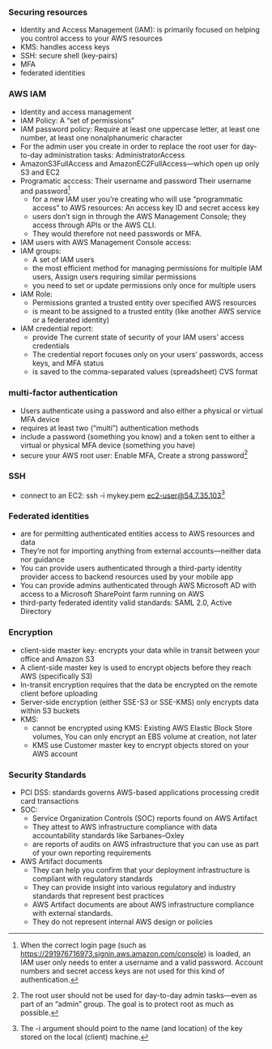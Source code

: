 ### Securing resources
- Identity and Access Management (IAM): is primarily focused on helping you control access to your AWS resources
- KMS: handles access keys
- SSH: secure shell (key-pairs)
- MFA
- federated identities   

### AWS IAM
- Identity and access management
- IAM Policy: A “set of permissions”
- IAM password policy: Require at least one uppercase letter, at least one number, at least one nonalphanumeric character
- For the admin user you create in order to replace the root user for day-to-day administration tasks: AdministratorAccess
- AmazonS3FullAccess and AmazonEC2FullAccess—which open up only S3 and EC2
- Programatic acccess: Their username and password Their username and password[^1]
    - for a new IAM user you’re creating who will use “programmatic access” to AWS resources: An access key ID and secret access key
    - users don’t sign in through the AWS Management Console; they access through APIs or the AWS CLI.
    - They would therefore not need passwords or MFA.
- IAM users with AWS Management Console access: 
- IAM groups:
    - A set of IAM users 
    - the most efficient method for managing permissions for multiple IAM users, Assign users requiring similar permissions
    - you need to set or update permissions only once for multiple users
- IAM Role: 
    - Permissions granted a trusted entity over specified AWS resources
    - is meant to be assigned to a trusted entity (like another AWS service or a federated identity)
- IAM credential report:
    - provide The current state of security of your IAM users’ access credentials
    - The credential report focuses only on your users’ passwords, access keys, and MFA status
    - is saved to the comma-separated values (spreadsheet) CVS format

### multi-factor authentication
- Users authenticate using a password and also either a physical or virtual MFA device
- requires at least two (“multi”) authentication methods
- include a password (something you know) and a token sent to either a virtual or physical MFA device (something you have)
- secure your AWS root user: Enable MFA, Create a strong password[^2]

### SSH
- connect to an EC2: ssh -i mykey.pem ec2-user@54.7.35.103[^3]

### Federated identities
- are for permitting authenticated entities access to AWS resources and data
- They’re not for importing anything from external accounts—neither data nor guidance
- You can provide users authenticated through a third-party identity provider access to backend resources used by your mobile app
- You can provide admins authenticated through AWS Microsoft AD with access to a Microsoft SharePoint farm running on AWS
- third-party federated identity valid standards: SAML 2.0, Active Directory

### Encryption
- client-side master key: encrypts your data while in transit between your office and Amazon S3
- A client-side master key is used to encrypt objects before they reach AWS (specifically S3)
- In-transit encryption requires that the data be encrypted on the remote client before uploading
- Server-side encryption (either SSE-S3 or SSE-KMS) only encrypts data within S3 buckets
- KMS: 
    - cannot be encrypted using KMS: Existing AWS Elastic Block Store volumes, You can only encrypt an EBS volume at creation, not later
    - KMS use Customer master key to encrypt objects stored on your AWS account

### Security Standards
- PCI DSS: standards governs AWS-based applications processing credit card transactions
- SOC:
    - Service Organization Controls (SOC) reports found on AWS Artifact
    - They attest to AWS infrastructure compliance with data accountability standards like Sarbanes–Oxley
    - are reports of audits on AWS infrastructure that you can use as part of your own reporting requirements
- AWS Artifact documents
    - They can help you confirm that your deployment infrastructure is compliant with regulatory standards
    - They can provide insight into various regulatory and industry standards that represent best practices
    - AWS Artifact documents are about AWS infrastructure compliance with external standards.
    - They do not represent internal AWS design or policies

[^1]: When the correct login page (such as https://291976716973.signin.aws.amazon.com/console) is loaded, an IAM user only needs to enter a username and a valid password. Account numbers and secret access keys are not used for this kind of authentication.
[^2]: The root user should not be used for day-to-day admin tasks—even as part of an “admin” group. The goal is to protect root as much as possible.
[^3]: The -i argument should point to the name (and location) of the key stored on the local (client) machine.
